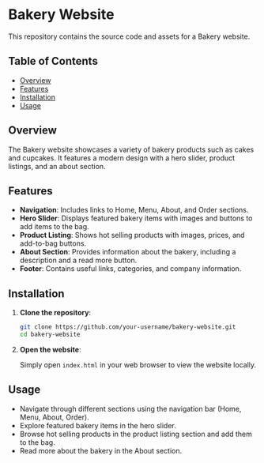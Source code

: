 # Bakery Website

This repository contains the source code and assets for a Bakery website.

## Table of Contents

- [Overview](#overview)
- [Features](#features)
- [Installation](#installation)
- [Usage](#usage)

## Overview

The Bakery website showcases a variety of bakery products such as cakes and cupcakes. It features a modern design with a hero slider, product listings, and an about section.

## Features

- **Navigation**: Includes links to Home, Menu, About, and Order sections.
- **Hero Slider**: Displays featured bakery items with images and buttons to add items to the bag.
- **Product Listing**: Shows hot selling products with images, prices, and add-to-bag buttons.
- **About Section**: Provides information about the bakery, including a description and a read more button.
- **Footer**: Contains useful links, categories, and company information.

## Installation

1. **Clone the repository**:

   ```bash
   git clone https://github.com/your-username/bakery-website.git
   cd bakery-website
   ```

2. **Open the website**:

   Simply open `index.html` in your web browser to view the website locally.

## Usage

- Navigate through different sections using the navigation bar (Home, Menu, About, Order).
- Explore featured bakery items in the hero slider.
- Browse hot selling products in the product listing section and add them to the bag.
- Read more about the bakery in the About section.
